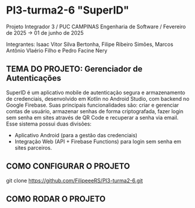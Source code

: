 # PI3-turma2-6 "SuperID"
Projeto Integrador 3 / PUC CAMPINAS Engenharia de Software / Fevereiro de 2025 -> 01 de junho de 2025

Integrantes: Isaac Vitor Silva Bertonha, Filipe Ribeiro Simões, Marcos Antônio Vlaério Filho e Pedro Facine Nery

TEMA DO PROJETO: Gerenciador de Autenticações
-------------------------------
  SuperID é um aplicativo mobile de autenticação segura e armazenamento de credenciais, desenvolvido em Kotlin no Android Studio, com backend no Google Firebase. Suas principais funcionalidades são: criar e gerenciar contas de usuário, armazenar senhas de forma criptografada, fazer login sem senha em sites através de QR Code e recuperar a senha via email. Esse sistema possui duas divisões: 
  - Aplicativo Android (para a gestão das credenciais)
  - Integração Web (API + Firebase Functions) para login sem senha em sites parceiros.

COMO CONFIGURAR O PROJETO
-------------------------------
git clone https://github.com/FilipeeeRS/PI3-turma2-6.git

COMO RODAR O PROJETO
-------------------------------
